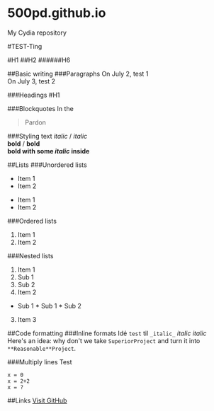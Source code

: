 # 500pd.github.io
My Cydia repository



#TEST-Ting

#H1
##H2
######H6

##Basic writing
###Paragraphs
On July 2, test 1 <br>
On July 3, test 2

###Headings
#H1

###Blockquotes
In the
  > Pardon


###Styling text
*italic* / _italic_ <br>
**bold** / __bold__ <br>
**bold with some _italic_ inside**

##Lists
###Unordered lists
* Item 1
* Item 2

- Item 1
- Item 2

###Ordered lists
1. Item 1
2. Item 2

###Nested lists
1. Item 1
  1. Sub 1
  2. Sub 2
2. Item 2
  *  Sub 1
    * Sub 1
    * Sub 2
3. Item 3

##Code formatting
###Inline formats
Idé `test` til `_italic_` *italic* _italic_ <br>
Here's an idea: why don't we take `SuperiorProject` and turn it into `**Reasonable**Project`.

###Multiply lines
Test
```
x = 0
x = 2+2
x = ?
```

##Links
[Visit GitHub](https://www.github.com/500pd/500pd.github.io)
